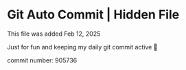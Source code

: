 # Git Auto Commit | Hidden File

This file was added Feb 12, 2025

Just for fun and keeping my daily git commit active 🤪

commit number: 905736
